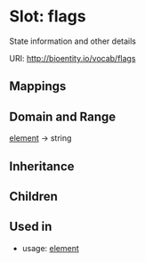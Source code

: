 # Slot: flags


State information and other details

URI: http://bioentity.io/vocab/flags
## Mappings

## Domain and Range

[element](Element.md) -> string
## Inheritance

## Children

## Used in

 *  usage: [element](Element.md)
